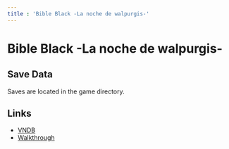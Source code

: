 ```yaml
---
title : 'Bible Black -La noche de walpurgis-'
---
```


# Bible Black -La noche de walpurgis-
## Save Data

Saves are located in the game directory.

## Links

- [VNDB](https://vndb.org/v9)
- [Walkthrough](https://gamefaqs.gamespot.com/pc/578184-bible-black/faqs/46707)
